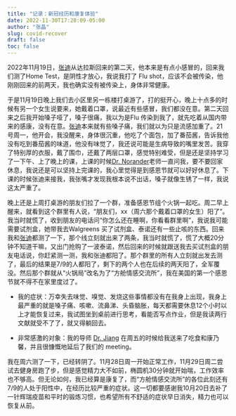 ```yaml
---
title: "记录：新冠经历和康复体验"
date: 2022-11-30T17:28:09-05:00
author: "张晶"
slug: covid-recover
draft: false
toc: false
---
```


2022年11月19日，[张迪](https://zhangdistephen.github.io/)从达拉斯回来的第二天，他本来是有点小感冒的，回来我们测了Home Test，是阴性才放心，我说我打了 Flu shot，应该不会被传染，他刚刚回来的前两天，我也确实没有被传染上，身体非常健康。

于是11月19日晚上我们去小区里另一栋楼打桌游了，打的挺开心，晚上十点多的时候有另一个女生说要来，她戴着口罩，说最近有些感冒，我们都没在意。第二天回来之后我开始嗓子哑了，嗓子很痛，我以为是Flu 传染到我了，就先吃着从国内带来的感康，没有在意。[张迪](https://zhangdistephen.github.io/)本来就有些嗓子痛，我们就以为只是流感加重了。21号周一，他开会，我没醒来，身体很沉重，他吃了个面包，加了番茄酱，告诉我他没有吃到番茄酱的味道，他没有味觉了，我还说可能是生病导致的嘴里发苦。我穿了特别厚的衣服，戴了围巾，还戴了两层口罩，感觉特别难受，但是还是坚持学习了一下午、上了晚上的课，上课的时候[Dr. Norander](https://pages.charlotte.edu/stephanie-norander/)老师一直问我，要不要回家休息，我说还是可以坚持上完课的，我心里觉得是到感恩节就可以好好休息了。下课的时候张迪来接我，我张嘴才发现我根本说不出话，嗓子就像生锈了一样，我说这太严重了。

晚上还是上周打桌游的朋友们拉了一个群，准备感恩节组个火锅一起吃。周二早上醒来，就看到这个群里有人说，“朋友们，xx（周六那个戴着口罩的女生）阳了”。我当时就慌了，收到朋友的电话问“你怎么还在睡啊，你看看群里啊”，我说我可能需要试剂盒，她带我去Walgreens 买了试剂盒、泰诺还有一些止咳的东西。回来我和[张迪](https://zhangdistephen.github.io/)都测了一下，那个线立刻就出来了两条，我当时就慌了，慌了大概20分钟不知道干嘛，又出门抢购了一波泰诺，然后回来的时候就跟送我去买试剂盒的朋友电话说，你赶紧测一测，我和张迪都阳了。那个群里的所有人立刻就出发去测了，最后的结果是7/9的人都阳了，剩下的两个人也在后续的两天阳了，全军覆没。然后那个群就从“火锅局”改名为了“方舱情感交流所”，我在美国的第一个感恩节就不得不在家里度过了。

- 我的症状：万幸失去味觉、嗅觉、发烧这些事情都没有在我身上出现，我身上最严重的就是嗓子痛、咳嗽、流鼻涕、头昏脑胀，每天都需要休息12个小时以上才能恢复过来，我试图坐到桌前进行思考，看能否写点作业，但是我读两行文献就受不了了，就又得躺回去。

- 非常感激的对象：我的导师 [Dr. Jiang](https://pages.charlotte.edu/min-jiang/) 在周五的时候给我送来了吃食和康乃馨，并且很慷慨地延后了我们的 meeting。

我在周六测了一下，已经转阴了。11月28日周一开始正常工作，11月29日周二尝试去健身房跑了步，但是感觉精力大不如前，椭圆机30分钟就开始喘，工作效率也不够高。但无论如何，我已经算是康复了，而“方舱情感交流所”的各位此刻还有7/9的人处于阳性中，在经历比较严重的症状。这一切都要感谢我10月20日去补了一针辉瑞疫苗和平时的锻炼习惯，也希望所有不舒适的症状早日消失，精力也可以恢复从前。



